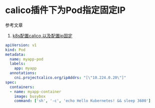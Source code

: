 # calico插件下为Pod指定固定IP

参考文章

1. [k8s配置calico,以及配置ip固定](https://www.kubernetes.org.cn/4289.html)

```yaml
apiVersion: v1
kind: Pod
metadata:
  name: myapp-pod
  labels:
    app: myapp
  annotations:
    cni.projectcalico.org/ipAddrs: "[\"10.224.0.20\"]"
spec:
  containers:
  - name: myapp-container
    image: busybox
    command: ['sh', '-c', 'echo Hello Kubernetes! && sleep 3600']
```

